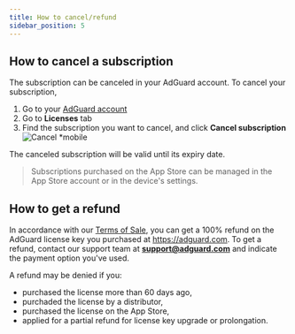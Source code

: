 ```yaml
---
title: How to cancel/refund
sidebar_position: 5
---
```


## How to cancel a subscription

The subscription can be canceled in your AdGuard account. To cancel your subscription, 

 1. Go to your [AdGuard account](https://my.adguard.com/)
 2. Go to **Licenses** tab
 3. Find the subscription you want to cancel, and click **Cancel subscription**
     ![Cancel *mobile](https://cdn.adtidy.org/content/kb/ad_blocker/general/newaccount-cancel-sub.png)
 
 The canceled subscription will be valid until its expiry date.

> Subscriptions purchased on the App Store can be managed in the App Store account or in the device's settings.

## How to get a refund

In accordance with our [Terms of Sale](https://adguard.com/terms-of-sale.html), you can get a 100% refund on the AdGuard license key you purchased at https://adguard.com. To get a refund, contact our support team at **support@adguard.com** and indicate the payment option you've used.

A refund may be denied if you:
* purchased the license more than 60 days ago,
* purchaded the license by a distributor,
* purchased the license on the App Store,
* applied for a partial refund for license key upgrade or prolongation.
